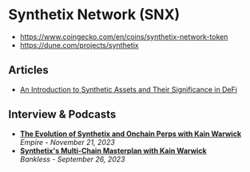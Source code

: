 # Synthetix Network (SNX)

- https://www.coingecko.com/en/coins/synthetix-network-token
- https://dune.com/projects/synthetix

## Articles
- [An Introduction to Synthetic Assets and Their Significance in DeFi](https://www.leewayhertz.com/synthetic-assets-their-significance-in-defi/)

## Interview & Podcasts

- [**The Evolution of Synthetix and Onchain Perps with Kain Warwick**](https://www.youtube.com/watch?v=5jXk5Gtkj9A)
  <br/>_Empire - November 21, 2023_
- [**Synthetix's Multi-Chain Masterplan with Kain Warwick**](https://www.youtube.com/watch?v=rfBUd297-H8)
  <br/>_Bankless - September 26, 2023_
